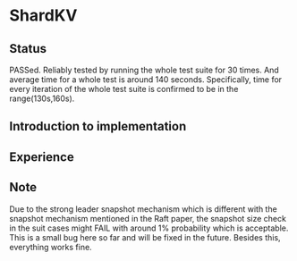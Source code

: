 # ShardKV

## Status 

PASSed. Reliably tested by running the whole test suite for 30 times. And average time for a whole test is around 140  seconds. Specifically, time for every iteration of the whole test suite is confirmed to be in the range(130s,160s).

## Introduction to implementation 

<!-- TODO(Future): Add content for this section. Including: tools, 2pc and so on -->

## Experience


## Note 

Due to the strong leader snapshot mechanism which is different with the snapshot mechanism mentioned in the Raft paper, the snapshot size check in the suit cases might FAIL with around 1% probability which is acceptable. This is a small bug here so far and will be fixed in the future. Besides this, everything works fine.
